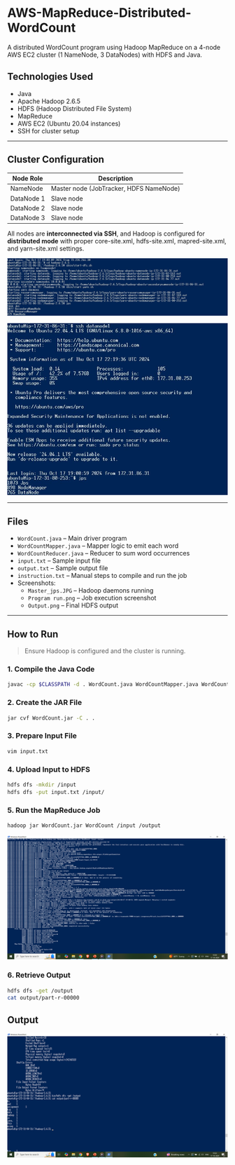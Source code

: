 # AWS-MapReduce-Distributed-WordCount

A distributed WordCount program using Hadoop MapReduce on a 4-node AWS EC2 cluster (1 NameNode, 3 DataNodes) with HDFS and Java.

## Technologies Used

- Java
- Apache Hadoop 2.6.5
- HDFS (Hadoop Distributed File System)
- MapReduce
- AWS EC2 (Ubuntu 20.04 instances)
- SSH for cluster setup

---

## Cluster Configuration

| Node Role  | Description                             |
| ---------- | --------------------------------------- |
| NameNode   | Master node (JobTracker, HDFS NameNode) |
| DataNode 1 | Slave node                              |
| DataNode 2 | Slave node                              |
| DataNode 3 | Slave node                              |

All nodes are **interconnected via SSH**, and Hadoop is configured for **distributed mode** with proper core-site.xml, hdfs-site.xml, mapred-site.xml, and yarn-site.xml settings.

![Master](./Master_jps.JPG)

![Datanode](./datanode_jps.JPG)

---

## Files

- `WordCount.java` – Main driver program
- `WordCountMapper.java` – Mapper logic to emit each word
- `WordCountReducer.java` – Reducer to sum word occurrences
- `input.txt` – Sample input file
- `output.txt` – Sample output file
- `instruction.txt` – Manual steps to compile and run the job
- Screenshots:
  - `Master_jps.JPG` – Hadoop daemons running
  - `Program run.png` – Job execution screenshot
  - `Output.png` – Final HDFS output

---

## How to Run

> Ensure Hadoop is configured and the cluster is running.

### 1. Compile the Java Code

```bash
javac -cp $CLASSPATH -d . WordCount.java WordCountMapper.java WordCountReducer.java
```

### 2. Create the JAR File

```bash
jar cvf WordCount.jar -C . .
```

### 3. Prepare Input File

```bash
vim input.txt
```

### 4. Upload Input to HDFS

```bash
hdfs dfs -mkdir /input
hdfs dfs -put input.txt /input/
```

### 5. Run the MapReduce Job

```bash
hadoop jar WordCount.jar WordCount /input /output
```

![Run](./Program_run.png)

### 6. Retrieve Output

```bash
hdfs dfs -get /output
cat output/part-r-00000
```

## Output

![Outpur](./Output.png)
